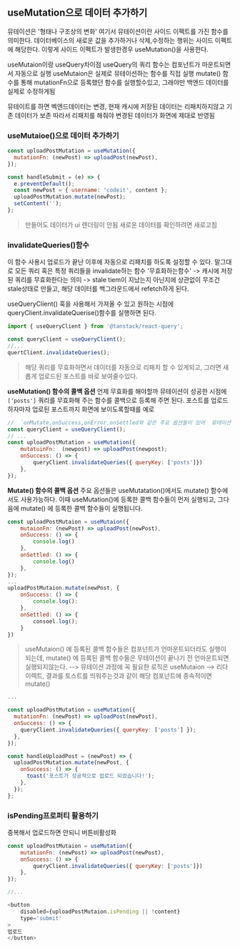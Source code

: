## useMutation으로 데이터 추가하기
뮤테이션은 '형태나 구조상의 변화' 여기서 뮤테이션이란 사이드 이펙트를 가진 함수를 의미한다.
데이터베이스의 새로운 값을  추가하거나 삭제,수정하는 행위는 사이드 이펙트에 해당한다. 이렇게 사이드 이펙트가 발생한경우 useMutation()을 사용한다.

useMutaion이랑 useQuery차이점 
useQuery의 쿼리 함수는 컴포넌트가 마운트되면서 자동으로 실행
 useMutaion은 실제로 뮤테이션하는 함수를 직접 실행
  mutate() 함수를 통해 mutationFn으로 등록했던 함수를 실행할수있고, 그래야만 백엔드 데이터를 실제로 수정하게됨

뮤테이트를 하면 벡엔드데이터는 변경, 현재 캐시에 저장된 데이터는 리패치하지않고 기존 데이터가 보존 따라서 리패치를 해줘야 변경된 데이터가 화면에 제대로 반영됨

### **useMutaioe()으로 데이터 추가하기**
```js
const uploadPostMutation = useMutation({
  mutationFn: (newPost) => uploadPost(newPost),
});

const handleSubmit = (e) => {
  e.preventDefault();
  const newPost = { username: 'codeit', content };
  uploadPostMutation.mutate(newPost);
  setContent('');
};

```
> 만들어도 데이터가 ui 렌더링이 안됨
> 새로운 데이터를 확인하려면 새로고침

### **invalidateQueries()함수**
이 함수 사용시 업로드가 끝난 이후에 자동으로 리패치를 하도록 설정할 수 있다.
말그대로 모든 쿼리 혹은  특정 쿼리들을 invalidate하는 함수 '무효화하는함수'
-> 캐시에 저장된 쿼리를  무효화한다는 의미
-> stale tiem이 지났는지 아닌지에 상관없이 무조건 stale상태로 만들고,  해당 데이터를 백그라운드에서 refetch하게 된다.

useQueryClient() 훅을 사용해서 가져올 수 있고 원하는 시점에 queryClient.invalidateQuerise()함수를 실행하면 된다.
```js
import { useQueryClient } from '@tanstack/react-query';

const queryClient = useQueryClient();
//...
quertClient.invalidateQueries();
```
> 해당 쿼리를 무효화하면서 데이터를 자동으로 리패치 할 수 있게되고, 그러면 새롭게 업로드된 포스트를 바로 보여줄수있다.

**useMutation() 함수의 콜백 옵션**
언제 무효화를 해야할까
뮤테이션이 성공한 시점에 `['posts']` 쿼리를 무효화해 주는 함수를 콜백으로 등록해 주면 된다. 포스트를  업로드하자마자 업로된 포스트까지 화면에 보이도록할때를 예로
```js
//  `onMutate,onSuccess,onError,onSettled와 같은 주요 옵션들이 있어  뮤테이션 사이클에 따라 적절한 동작을 추가할수있다.`
const queryClient = useQueryClient();
// ...
const uploadPostMutation = useMutation({
	mutatuinFn:  (newpost) => uploadPost(newpost);
	onSuccess: () => {
		queryClient.invalidateQueries({ queryKey: ['posts']})	
	},
});
```

**Mutate() 함수의 콜백 옵션** 
주요 옵션들은 useMutatation()에서도  mutate() 함수에서도 사용가능하다.
이때 useMutation()에 등록한 콜백 함수들이 먼저 실행되고, 그다음에 mutate() 에 등록한 콜백 함수들이 실행됩니다.
```js
const uploadPostMutaion = useMutaion({
	mutaionFn: (newPost) => uploadPost(newPost),
	onSuccess: () => {
		console.log()	
	},
	onSettled: () => {
		console.log()	
	},
});
...
uploadPostMutaion.mutate(newPost, {
	onSuccess: () => {
		console.log():	
	},
	onSettled: () => {
		consoel.log();	
	}
})
```
> useMutaion() 에 등록된 콜백 함수들은 컴포넌트가 언마운트되더라도 실행이 되는데,
> mutate() 에 등록된 콜백 함수들은 무테이션이 끝나기 전 언마운트되면 실행되지않는다.
> -->  뮤테이션 과정에 꼭 필요한 로직은 useMutaion
> --> 리다이렉트, 결과를 토스트를 띄워주는것과 같이 해당 컴포넌트에 종속적이면 mutate()

```js
...

const uploadPostMutation = useMutation({
  mutationFn: (newPost) => uploadPost(newPost),
  onSuccess: () => {
    queryClient.invalidateQueries({ queryKey: ['posts'] });
  },
});

const handleUploadPost = (newPost) => {
  uploadPostMutation.mutate(newPost, {
    onSuccess: () => {
      toast('포스트가 성공적으로 업로드 되었습니다!');
    },
  });
};

```

### **isPending프로퍼티 활용하기**
중복해서 업로드하면  안되니 버튼비활성화
```js
const uploadPostMutaion = useMutation({
	mutationFn: (newPost) => uploadPost(newPost),
	onSuccess: () => {
		queryClient.invalidateQueries({ queryKey: ['posts']})	
	},
});

//...

<button
	disabled={uploadPostMutaion.isPending || !content}
	type='submit'
>
업로드
</button>	
```